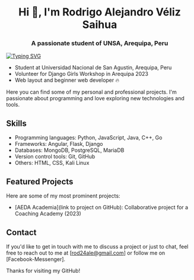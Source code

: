 <h1 align="center">Hi 👋, I'm Rodrigo Alejandro Véliz Saihua</h1>
<h3 align="center">A passionate student of UNSA, Arequipa, Peru</h3>
<a href="https://git.io/typing-svg"><img align="center" src="https://readme-typing-svg.demolab.com?font=Roboto&size=19&duration=4992&pause=1000&color=14DF0A&width=500&lines=How+big+would+you+dream%2C+if+you+knew+you+couldn't+fail%3F" alt="Typing SVG" /></a>

* Student at Universidad Nacional de San Agustin, Arequipa, Peru
* Volunteer for Django Girls Workshop in Arequipa 2023
* Web layout and beginner web developer 🔥

Here you can find some of my personal and professional projects. I'm passionate about programming and love exploring new technologies and tools.

## Skills

- Programming languages: Python, JavaScript, Java, C++, Go
- Frameworks: Angular, Flask, Django
- Databases: MongoDB, PostgreSQL, MariaDB
- Version control tools: Git, GitHub
- Others: HTML, CSS, Kali Linux

## Featured Projects

Here are some of my most prominent projects:

- [AEDA Academia](link to project on GitHub): Collaborative project for a Coaching Academy (2023)

## Contact

If you'd like to get in touch with me to discuss a project or just to chat, feel free to reach out to me at [rod24ale@gmail.com] or follow me on [Facebook-Messenger].

Thanks for visiting my GitHub!
